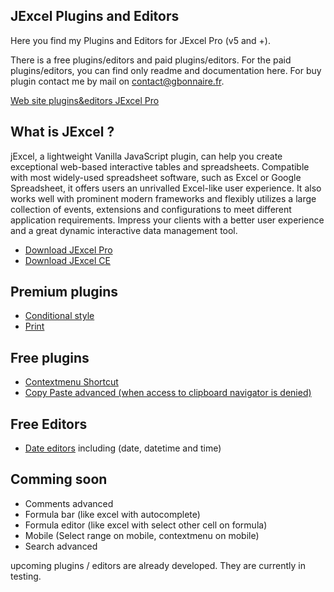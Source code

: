 ## JExcel Plugins and Editors

Here you find my Plugins and Editors for JExcel Pro (v5 and +).

There is a free plugins/editors and paid plugins/editors. For the paid plugins/editors, you can find only readme and documentation here. For buy plugin contact me by mail on [contact@gbonnaire.fr](mailto://contact@gbonnaire.fr).

[Web site plugins&editors JExcel Pro](https://git.jexcel.gbonnaire.Fr)

## What is JExcel ?

jExcel, a lightweight Vanilla JavaScript plugin, can help you create exceptional web-based interactive tables and spreadsheets. Compatible with most widely-used spreadsheet software, such as Excel or Google Spreadsheet, it offers users an unrivalled Excel-like user experience. It also works well with prominent modern frameworks and flexibly utilizes a large collection of events, extensions and configurations to meet different application requirements. Impress your clients with a better user experience and a great dynamic interactive data management tool.

- [Download JExcel Pro](https://www.jexcel.net) 
- [Download JExcel CE](https://bossanova.uk/jexcel/)


## Premium plugins
- [Conditional style](https://github.com/Guillaume-Bo/jexcel-plugins-and-editors/blob/master/plugins/conditional_style)
- [Print](https://github.com/Guillaume-Bo/jexcel-plugins-and-editors/blob/master/plugins/print)

## Free plugins
- [Contextmenu Shortcut](https://github.com/Guillaume-Bo/jexcel-plugins-and-editors/tree/master/plugins/contextmenu_shortcut)
- [Copy Paste advanced (when access to clipboard navigator is denied)](https://github.com/Guillaume-Bo/jexcel-plugins-and-editors/blob/master/plugins/copypaste_advanced)

## Free Editors
- [Date editors](https://github.com/Guillaume-Bo/jexcel-plugins-and-editors/tree/master/editors/dates) including (date, datetime and time)

## Comming soon
- Comments advanced
- Formula bar (like excel with autocomplete)
- Formula editor (like excel with select other cell on formula)
- Mobile (Select range on mobile, contextmenu on mobile)
- Search advanced

upcoming plugins / editors are already developed. They are currently in testing.
